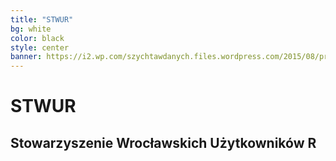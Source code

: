 ```yaml
---
title: "STWUR"
bg: white
color: black
style: center
banner: https://i2.wp.com/szychtawdanych.files.wordpress.com/2015/08/przedszkolawroclaw.jpeg
---
```


# STWUR
## Stowarzyszenie Wrocławskich Użytkowników R
